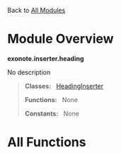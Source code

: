 Back to [All Modules](https://github.com/pyrustic/exonote/blob/master/docs/modules/README.md#readme)

# Module Overview

**exonote.inserter.heading**
 
No description

> **Classes:** &nbsp; [HeadingInserter](https://github.com/pyrustic/exonote/blob/master/docs/modules/content/exonote.inserter.heading/content/classes/HeadingInserter.md#class-headinginserter)
>
> **Functions:** &nbsp; None
>
> **Constants:** &nbsp; None

# All Functions



